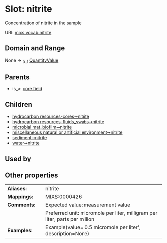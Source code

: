 
# Slot: nitrite


Concentration of nitrite in the sample

URI: [mixs.vocab:nitrite](https://w3id.org/mixs/vocab/nitrite)


## Domain and Range

None &#8594;  <sub>0..1</sub> [QuantityValue](QuantityValue.md)

## Parents

 *  is_a: [core field](core_field.md)

## Children

 *  [hydrocarbon resources-cores➞nitrite](hydrocarbon_resources_cores_nitrite.md)
 *  [hydrocarbon resources-fluids_swabs➞nitrite](hydrocarbon_resources_fluids_swabs_nitrite.md)
 *  [microbial mat_biofilm➞nitrite](microbial_mat_biofilm_nitrite.md)
 *  [miscellaneous natural or artificial environment➞nitrite](miscellaneous_natural_or_artificial_environment_nitrite.md)
 *  [sediment➞nitrite](sediment_nitrite.md)
 *  [water➞nitrite](water_nitrite.md)

## Used by


## Other properties

|  |  |  |
| --- | --- | --- |
| **Aliases:** | | nitrite |
| **Mappings:** | | MIXS:0000426 |
| **Comments:** | | Expected value: measurement value |
|  | | Preferred unit: micromole per liter, milligram per liter, parts per million |
| **Examples:** | | Example(value='0.5 micromole per liter', description=None) |

